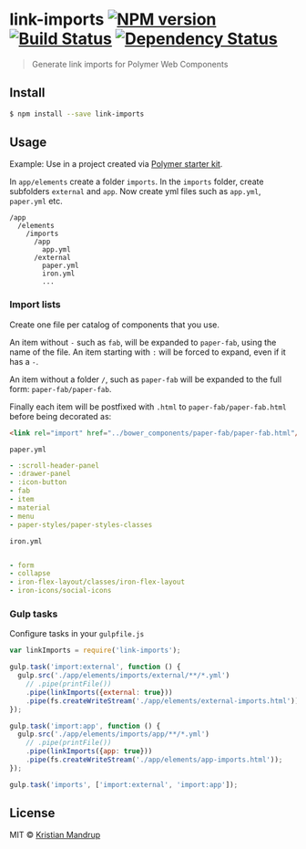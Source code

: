 link-imports [![NPM version](https://badge.fury.io/js/link-imports.svg)](https://npmjs.org/package/link-imports) [![Build Status](https://travis-ci.org/kristianmandrup/link-imports.svg?branch=master)](https://travis-ci.org/kristianmandrup/link-imports) [![Dependency Status](https://david-dm.org/kristianmandrup/link-imports.svg?theme=shields.io)](https://david-dm.org/kristianmandrup/link-imports)
==============================================================================================================================================================================================================================================================================================================================================================================================================

> Generate link imports for Polymer Web Components

Install
-------

```sh
$ npm install --save link-imports
```

Usage
-----

Example: Use in a project created via [Polymer starter kit](https://developers.google.com/web/tools/polymer-starter-kit/).

In `app/elements` create a folder `imports`. In the `imports` folder, create subfolders `external` and `app`. Now create yml files such as `app.yml`, `paper.yml` etc.

```
/app
  /elements
    /imports
      /app
        app.yml
      /external
        paper.yml
        iron.yml
        ...
```

### Import lists

Create one file per catalog of components that you use.

An item without `-` such as `fab`, will be expanded to `paper-fab`, using the name of the file. An item starting with `:` will be forced to expand, even if it has a `-`.

An item without a folder `/`, such as `paper-fab` will be expanded to the full form: `paper-fab/paper-fab`.

Finally each item will be postfixed with `.html` to `paper-fab/paper-fab.html` before being decorated as:

```html
<link rel="import" href="../bower_components/paper-fab/paper-fab.html"/>
```

`paper.yml`

```yaml
- :scroll-header-panel
- :drawer-panel
- :icon-button
- fab
- item
- material
- menu
- paper-styles/paper-styles-classes
```

`iron.yml`

```yaml

- form
- collapse
- iron-flex-layout/classes/iron-flex-layout
- iron-icons/social-icons
```

### Gulp tasks

Configure tasks in your `gulpfile.js`

```js
var linkImports = require('link-imports');

gulp.task('import:external', function () {
  gulp.src('./app/elements/imports/external/**/*.yml')
    // .pipe(printFile())
    .pipe(linkImports({external: true}))
    .pipe(fs.createWriteStream('./app/elements/external-imports.html'));
});

gulp.task('import:app', function () {
  gulp.src('./app/elements/imports/app/**/*.yml')
    // .pipe(printFile())
    .pipe(linkImports({app: true}))
    .pipe(fs.createWriteStream('./app/elements/app-imports.html'));
});

gulp.task('imports', ['import:external', 'import:app']);
```

License
-------

MIT © [Kristian Mandrup]()
